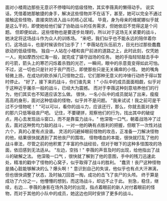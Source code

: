 面对小楼周边那些无意识不停嚎叫的低级怪物，其实李薇真的懒得动手。
说实话，凭借着她那敏捷的身手，解决这些怪物并不在话下，甚至，她可以完全不通过接触这些怪物，直接突防进入战斗的核心区域。
毕竟，身为母亲的维妮娜似乎就是这么干的，即使她给他们留了协助战斗的任务需求，但她依旧不觉得这是个问题。
但即便如此，这些怪物也是要逐步处理的，所以对于这场无关紧要的战斗，她决定将这场战斗作为众人的训练场。
“来吧，我们似乎也不能永远的陪伴着你们，这场战斗，也是时候该你们出手了！”
   李薇站在队伍前方，目光扫过那些蠢蠢欲动的低级怪物。
   独自一人站在小楼和丧尸前进的道路之上，此时此刻，仅凭她一人，宛如摩西分红海一般，就完成了镇守战场的任务。
   她的手指轻轻敲击手中的弓箭，箭头上的寒芒闪烁着杀戮的光芒，一瞬间，眼中的杀意竟变得如此可怕。
  不过，这一切也只是针对于丧尸而已，即使那些只是无关痛痒的小怪。
   她的嘴角轻微上扬，在成功的砍杀掉几只怪物之后，它们那种无意义的冲锋行动终于得以暂时停止。
  "好了，接下来的战斗，你们谁先来 ！"
小队中的成员面面相觑，似乎对于这种近乎屠杀一般的战斗，已经大为震撼。
而对于李薇这种刻意培养他们的行为，他们其实也不知道应该怎么做。
 很快，一名小队中的成员就站了出来，瘦瘦高高的身形，面对这种低级的怪物，似乎并不是问题。
"我来试试！我之前可是干过不少怪物呢！"
"可以可以，看你的战斗力，应该还行，那么，你就去面对身旁的那六只低等级丧尸吧。
记住，不要硬拼，观察他们的行为，找出其中的破绽点，用心去发现战斗窗口，而不是靠蛮力战斗。"
他深吸一口气，朝着战场冲了过去，面对这种势均力敌的战斗，一对一他的确有点胜利的把握，但眼下一次性对战六个，真的心里有点没谱。
灵活的闪避掉眼前怪物的攻击，正准备一刀解决怪物的他，结果很快就遇到了其他丧尸的围攻。
怪物嗜血的本能，很快就打乱了他的战斗章法，尽管之前的他积累了丰富的作战经验，但对于眼下的这种多怪围攻的场面，依旧感到无法适从。
"左边，空挡！"
李薇的声音及时的出现，给他指出了战斗的破解之法。
他深吸一口气 ，很快就了解到了他的意图，手中的残刀迅速此处，精准的戳中了怪物的心窝子，似乎取得了战斗的胜利。
"蠢货！丧尸这种怪物是捅心脏能够解决的么？爆头啊！"
意识到自己的失误，他似乎也有点大汗淋漓，但也很快调整了状态，及时抽刀回首一掏，成功的击飞了丧尸的头颅。
终于算是成功了六分之一，他懵懵的想到，而这场战斗，却远不止于此。
别急，稳住，继续，右边....
李薇的身影在场外及时的出现，指点着眼前的新人对付着眼前的怪物，而对于其他的小队中的成员，她这边也同时安排了更多的战斗。

